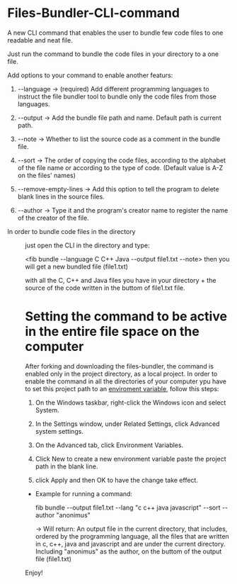 # Files-Bundler-CLI-command
A new CLI command that enables the user to bundle few code files to one readable and neat file.

Just run the command  <fib bundle> to bundle the code files in your directory to a one file.

Add options to your command to enable another featurs:


1.  --language -> (required) Add different programming languages to instruct the file bundler tool to bundle only the code files from those languages. 

2.  --output -> Add the bundle file path and name. Default path is current path.

3.  --note -> Whether to list the source code as a comment in the bundle file.

4.  --sort -> The order of copying the code files, according to the alphabet of the file name or according to the type of code. (Default value is A-Z on the files' names)

5.  --remove-empty-lines -> Add this option to tell the program to delete blank lines in the source files.

6.  --author -> Type it and the program's creator name to register the name of the creator of the file.

In order to bundle code files in the directory <dir> just open the CLI in the directory and type: 

<fib bundle --language C C++ Java --output file1.txt --note> then you will get a new bundled file (file1.txt) 

with all the C, C++ and Java files you have in your directory + the source of the code written in the buttom of file1.txt file.


# Setting the command to be active in the entire file space on the computer
After forking and downloading the files-bundler, the command is enabled only in the project directory, as a local project.
In order to enable the command in all the directories of your computer ypu have to set this project path to an [enviroment variable]([url](https://www.c-sharpcorner.com/article/how-to-addedit-path-environment-variable-in-windows-11/)https://www.c-sharpcorner.com/article/how-to-addedit-path-environment-variable-in-windows-11/), follow this steps:
1. On the Windows taskbar, right-click the Windows icon and select System.

2. In the Settings window, under Related Settings, click Advanced system settings.

3. On the Advanced tab, click Environment Variables.

4. Click New to create a new environment variable paste the project path in the blank line.
   
5. click Apply and then OK to have the change take effect.


- Example for running a command:
  
  fib bundle --output file1.txt --lang "c c++ java javascript" --sort --author "anonimus"

  -> Will return:
     An output file in the current directory, that includes, ordered by the programming language,
     all the files that are written in c, c++, java and javascript and are under the current directory.
     Including "anonimus" as the author, on the buttom of the output file (file1.txt)


Enjoy!
